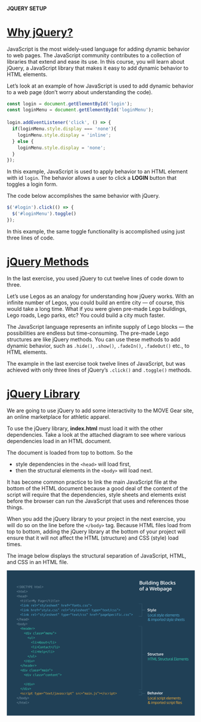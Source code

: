 #### JQUERY SETUP

# [Why jQuery?](https://www.codecademy.com/courses/learn-jquery/lessons/jquery-setup/exercises/why-jquery)

JavaScript is the most widely-used language for adding dynamic behavior to web pages. 
The JavaScript community contributes to a collection of libraries that extend and ease its use. 
In this course, you will learn about jQuery, a JavaScript library that makes it easy to add dynamic behavior to HTML elements.

Let’s look at an example of how JavaScript is used to add dynamic behavior to a web page (don’t worry about understanding the code).
```JavaScript
const login = document.getElementById('login');
const loginMenu = document.getElementById('loginMenu');
 
login.addEventListener('click', () => {
  if(loginMenu.style.display === 'none'){
    loginMenu.style.display = 'inline';
  } else {
    loginMenu.style.display = 'none';
  }
});
```
In this example, JavaScript is used to apply behavior to an HTML element with id `login`. 
The behavior allows a user to click a **LOGIN** button that toggles a login form.

The code below accomplishes the same behavior with jQuery.
```JavaScript
$('#login').click(() => {
  $('#loginMenu').toggle()
});
```
In this example, the same toggle functionality is accomplished using just three lines of code.

# [jQuery Methods](https://www.codecademy.com/courses/learn-jquery/lessons/jquery-setup/exercises/jquery-methods)

In the last exercise, you used jQuery to cut twelve lines of code down to three.

Let’s use Legos as an analogy for understanding how jQuery works. 
With an infinite number of Legos, you could build an entire city — of course, this would take a long time. 
What if you were given pre-made Lego buildings, Lego roads, Lego parks, etc? 
You could build a city much faster.

The JavaScript language represents an infinite supply of Lego blocks — the possibilities are endless but time-consuming. 
The pre-made Lego structures are like jQuery methods. 
You can use these methods to add dynamic behavior, such as `.hide()`, `.show()`, `.fadeIn()`, `.fadeOut()` etc., to HTML elements.

The example in the last exercise took twelve lines of JavaScript, but was achieved with only three lines of jQuery’s `.click()` and `.toggle()` methods.

# [jQuery Library](https://www.codecademy.com/courses/learn-jquery/lessons/jquery-setup/exercises/jquery-library)

We are going to use jQuery to add some interactivity to the MOVE Gear site, an online marketplace for athletic apparel.

To use the jQuery library, **index.html** must load it with the other dependencies. 
Take a look at the attached diagram to see where various dependencies load in an HTML document.

The document is loaded from top to bottom. 
So the 
* style dependencies in the `<head>` will load first, 
* then the structural elements in the `<body>` will load next. 

It has become common practice to link the main JavaScript file at the bottom of the HTML document 
because a good deal of the content of the script will require that the dependencies, style sheets and elements exist 
before the browser can run the JavaScript that uses and references those things.

When you add the jQuery library to your project in the next exercise, you will do so on the line before the `</body>` tag. 
Because HTML files load from top to bottom, adding the jQuery library at the bottom of your project will ensure that it will not affect the HTML (structure) and CSS (style) load times.

The image below displays the structural separation of JavaScript, HTML, and CSS in an HTML file.

![The structural separation in an HTML file](jquery-diagrams_webpage-buildingblocks.svg)





















